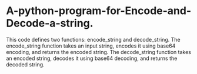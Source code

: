 # A-python-program-for-Encode-and-Decode-a-string.
This code defines two functions: encode_string and decode_string. The encode_string function takes an input string, encodes it using base64 encoding, and returns the encoded string. The decode_string function takes an encoded string, decodes it using base64 decoding, and returns the decoded string.

